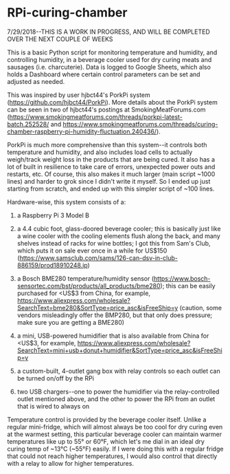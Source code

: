# RPi-curing-chamber
7/29/2018--THIS IS A WORK IN PROGRESS, AND WILL BE COMPLETED OVER THE NEXT COUPLE OF WEEKS

This is a basic Python script for monitoring temperature and humidity, and controlling humidity, in a beverage cooler used for dry curing meats and sausages (i.e. charcuterie).  Data is logged to Google Sheets, which also holds a Dashboard where certain control parameters can be set and adjusted as needed.

This was inspired by user hjbct44's PorkPi system (https://github.com/hjbct44/PorkPi).  More details about the PorkPi system can be seen in two of hjbct44's postings at SmokingMeatForums.com (https://www.smokingmeatforums.com/threads/porkpi-latest-batch.252528/ and https://www.smokingmeatforums.com/threads/curing-chamber-raspberry-pi-humidity-fluctuation.240436/).

PorkPi is much more comprehensive than this system--it controls both temperature and humidity, and also includes load cells to actually weigh/track weight loss in the products that are being cured.  It also has a lot of built in resilience to take care of errors, unexpected power outs and restarts, etc.  Of course, this also makes it much larger (main script ~1000 lines) and harder to grok since I didn't write it myself.  So I ended up just starting from scratch, and ended up with this simpler script of ~100 lines.

Hardware-wise, this system consists of a:

1.  a Raspberry Pi 3 Model B

2.  a 4.4 cubic foot, glass-doored beverage cooler; this is basically just like a wine cooler with the cooling elements flush along the back, and many shelves instead of racks for wine bottles; I got this from Sam's Club, which puts it on sale ever once in a while for US$150 (https://www.samsclub.com/sams/126-can-dsv-in-club-886159/prod18910248.ip)

3.  a Bosch BME280 temperature/humidity sensor (https://www.bosch-sensortec.com/bst/products/all_products/bme280); this can be easily purchased for <US$3 from China, for example, https://www.aliexpress.com/wholesale?SearchText=bme280&SortType=price_asc&isFreeShip=y (caution, some vendors misleadingly offer the BMP280, but that only does pressure; make sure you are getting a BME280)

4.  a mini, USB-powered humidifier that is also available from China for <US$3, for example, https://www.aliexpress.com/wholesale?SearchText=mini+usb+donut+humidifier&SortType=price_asc&isFreeShip=y

5.  a custom-built, 4-outlet gang box with relay controls so each outlet can be turned on/off by the RPi

6.  two USB chargers--one to power the humidifier via the relay-controlled outlet mentioned above, and the other to power the RPi from an outlet that is wired to always on

Temperature control is provided by the beverage cooler itself.  Unlike a regular mini-fridge, which will almost always be too cool for dry curing even at the warmest setting, this particular beverage cooler can maintain warmer temperatures like up to 55° or 60°F, which let's me dial in an ideal dry curing temp of ~13°C (~55°F) easily.  If I were doing this with a regular fridge that could not reach higher temperatures, I would also control that directly with a relay to allow for higher temperatures.
